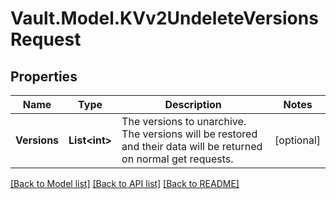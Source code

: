 # Vault.Model.KVv2UndeleteVersionsRequest

## Properties

Name | Type | Description | Notes
------------ | ------------- | ------------- | -------------
**Versions** | **List&lt;int&gt;** | The versions to unarchive. The versions will be restored and their data will be returned on normal get requests. | [optional] 

[[Back to Model list]](../README.md#documentation-for-models) [[Back to API list]](../README.md#documentation-for-api-endpoints) [[Back to README]](../README.md)

